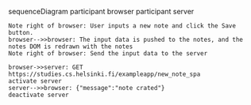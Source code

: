 sequenceDiagram
participant browser
participant server

    Note right of browser: User inputs a new note and click the Save button.
    browser-->>browser: The input data is pushed to the notes, and the notes DOM is redrawn with the notes
    Note right of browser: Send the input data to the server

    browser->>server: GET https://studies.cs.helsinki.fi/exampleapp/new_note_spa
    activate server
    server-->>browser: {"message":"note crated"}
    deactivate server
